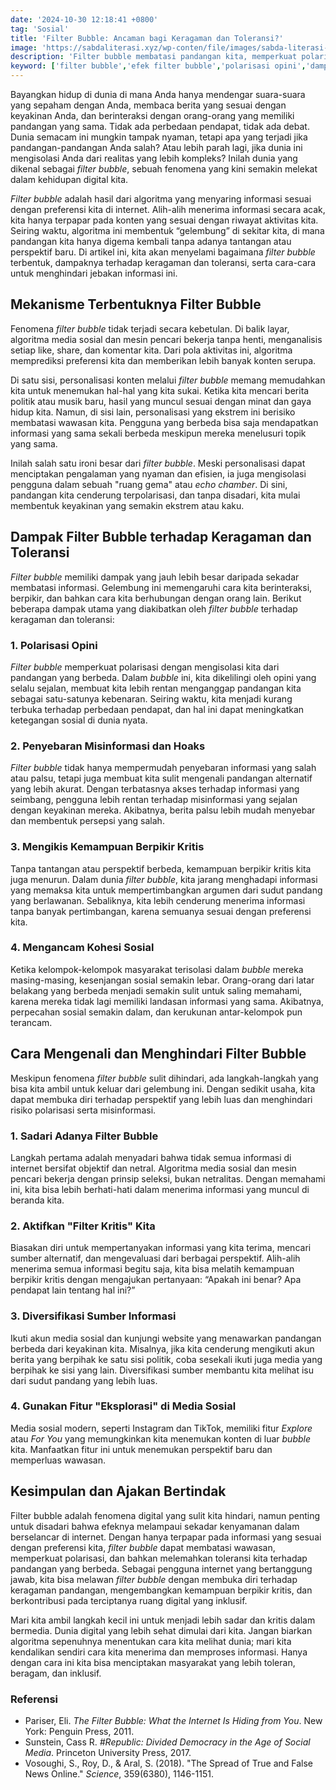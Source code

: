 ```yaml
---
date: '2024-10-30 12:18:41 +0800'
tag: 'Sosial'
title: 'Filter Bubble: Ancaman bagi Keragaman dan Toleransi?'
image: 'https://sabdaliterasi.xyz/wp-conten/file/images/sabda-literasi-filter-bubble-ancaman-bagi-keragaman-dan-toleransi.jpg'
description: 'Filter bubble membatasi pandangan kita, memperkuat polarisasi, dan melemahkan toleransi. Pelajari cara mengenali dan mengatasinya untuk hidup lebih inklusif.'
keyword: ['filter bubble','efek filter bubble','polarisasi opini','dampak sosial media','misinformasi','hoaks','algoritma media sosial','personalisasi konten','diversifikasi informasi','ruang gema','berpikir kritis','kohesi sosial']
---
```

<p>Bayangkan hidup di dunia di mana Anda hanya mendengar suara-suara yang sepaham dengan Anda, membaca berita yang sesuai dengan keyakinan Anda, dan berinteraksi dengan orang-orang yang memiliki pandangan yang sama. Tidak ada perbedaan pendapat, tidak ada debat. Dunia semacam ini mungkin tampak nyaman, tetapi apa yang terjadi jika pandangan-pandangan Anda salah? Atau lebih parah lagi, jika dunia ini mengisolasi Anda dari realitas yang lebih kompleks? Inilah dunia yang dikenal sebagai <em>filter bubble</em>, sebuah fenomena yang kini semakin melekat dalam kehidupan digital kita.</p><p><em>Filter bubble</em> adalah hasil dari algoritma yang menyaring informasi sesuai dengan preferensi kita di internet. Alih-alih menerima informasi secara acak, kita hanya terpapar pada konten yang sesuai dengan riwayat aktivitas kita. Seiring waktu, algoritma ini membentuk “gelembung” di sekitar kita, di mana pandangan kita hanya digema kembali tanpa adanya tantangan atau perspektif baru. Di artikel ini, kita akan menyelami bagaimana <em>filter bubble</em> terbentuk, dampaknya terhadap keragaman dan toleransi, serta cara-cara untuk menghindari jebakan informasi ini.</p><h2><strong>Mekanisme Terbentuknya Filter Bubble</strong></h2><p>Fenomena <em>filter bubble</em> tidak terjadi secara kebetulan. Di balik layar, algoritma media sosial dan mesin pencari bekerja tanpa henti, menganalisis setiap like, share, dan komentar kita. Dari pola aktivitas ini, algoritma memprediksi preferensi kita dan memberikan lebih banyak konten serupa.</p><p>Di satu sisi, personalisasi konten melalui <em>filter bubble</em> memang memudahkan kita untuk menemukan hal-hal yang kita sukai. Ketika kita mencari berita politik atau musik baru, hasil yang muncul sesuai dengan minat dan gaya hidup kita. Namun, di sisi lain, personalisasi yang ekstrem ini berisiko membatasi wawasan kita. Pengguna yang berbeda bisa saja mendapatkan informasi yang sama sekali berbeda meskipun mereka menelusuri topik yang sama.</p><p>Inilah salah satu ironi besar dari <em>filter bubble</em>. Meski personalisasi dapat menciptakan pengalaman yang nyaman dan efisien, ia juga mengisolasi pengguna dalam sebuah "ruang gema" atau <em>echo chamber</em>. Di sini, pandangan kita cenderung terpolarisasi, dan tanpa disadari, kita mulai membentuk keyakinan yang semakin ekstrem atau kaku.</p><h2><strong>Dampak Filter Bubble terhadap Keragaman dan Toleransi</strong></h2><p><em>Filter bubble</em> memiliki dampak yang jauh lebih besar daripada sekadar membatasi informasi. Gelembung ini memengaruhi cara kita berinteraksi, berpikir, dan bahkan cara kita berhubungan dengan orang lain. Berikut beberapa dampak utama yang diakibatkan oleh <em>filter bubble</em> terhadap keragaman dan toleransi:</p><h3><strong>1. Polarisasi Opini</strong></h3><p><em>Filter bubble</em> memperkuat polarisasi dengan mengisolasi kita dari pandangan yang berbeda. Dalam <em>bubble</em> ini, kita dikelilingi oleh opini yang selalu sejalan, membuat kita lebih rentan menganggap pandangan kita sebagai satu-satunya kebenaran. Seiring waktu, kita menjadi kurang terbuka terhadap perbedaan pendapat, dan hal ini dapat meningkatkan ketegangan sosial di dunia nyata.</p><h3><strong>2. Penyebaran Misinformasi dan Hoaks</strong></h3><p><em>Filter bubble</em> tidak hanya mempermudah penyebaran informasi yang salah atau palsu, tetapi juga membuat kita sulit mengenali pandangan alternatif yang lebih akurat. Dengan terbatasnya akses terhadap informasi yang seimbang, pengguna lebih rentan terhadap misinformasi yang sejalan dengan keyakinan mereka. Akibatnya, berita palsu lebih mudah menyebar dan membentuk persepsi yang salah.</p><h3><strong>3. Mengikis Kemampuan Berpikir Kritis</strong></h3><p>Tanpa tantangan atau perspektif berbeda, kemampuan berpikir kritis kita juga menurun. Dalam dunia <em>filter bubble</em>, kita jarang menghadapi informasi yang memaksa kita untuk mempertimbangkan argumen dari sudut pandang yang berlawanan. Sebaliknya, kita lebih cenderung menerima informasi tanpa banyak pertimbangan, karena semuanya sesuai dengan preferensi kita.</p><h3><strong>4. Mengancam Kohesi Sosial</strong></h3><p>Ketika kelompok-kelompok masyarakat terisolasi dalam <em>bubble</em> mereka masing-masing, kesenjangan sosial semakin lebar. Orang-orang dari latar belakang yang berbeda menjadi semakin sulit untuk saling memahami, karena mereka tidak lagi memiliki landasan informasi yang sama. Akibatnya, perpecahan sosial semakin dalam, dan kerukunan antar-kelompok pun terancam.</p><h2><strong>Cara Mengenali dan Menghindari Filter Bubble</strong></h2><p>Meskipun fenomena <em>filter bubble</em> sulit dihindari, ada langkah-langkah yang bisa kita ambil untuk keluar dari gelembung ini. Dengan sedikit usaha, kita dapat membuka diri terhadap perspektif yang lebih luas dan menghindari risiko polarisasi serta misinformasi.</p><h3><strong>1. Sadari Adanya Filter Bubble</strong></h3><p>Langkah pertama adalah menyadari bahwa tidak semua informasi di internet bersifat objektif dan netral. Algoritma media sosial dan mesin pencari bekerja dengan prinsip seleksi, bukan netralitas. Dengan memahami ini, kita bisa lebih berhati-hati dalam menerima informasi yang muncul di beranda kita.</p><h3><strong>2. Aktifkan "Filter Kritis" Kita</strong></h3><p>Biasakan diri untuk mempertanyakan informasi yang kita terima, mencari sumber alternatif, dan mengevaluasi dari berbagai perspektif. Alih-alih menerima semua informasi begitu saja, kita bisa melatih kemampuan berpikir kritis dengan mengajukan pertanyaan: “Apakah ini benar? Apa pendapat lain tentang hal ini?”</p><h3><strong>3. Diversifikasi Sumber Informasi</strong></h3><p>Ikuti akun media sosial dan kunjungi website yang menawarkan pandangan berbeda dari keyakinan kita. Misalnya, jika kita cenderung mengikuti akun berita yang berpihak ke satu sisi politik, coba sesekali ikuti juga media yang berpihak ke sisi yang lain. Diversifikasi sumber membantu kita melihat isu dari sudut pandang yang lebih luas.</p><h3><strong>4. Gunakan Fitur "Eksplorasi" di Media Sosial</strong></h3><p>Media sosial modern, seperti Instagram dan TikTok, memiliki fitur <em>Explore</em> atau <em>For You</em> yang memungkinkan kita menemukan konten di luar <em>bubble</em> kita. Manfaatkan fitur ini untuk menemukan perspektif baru dan memperluas wawasan.</p><h2><strong>Kesimpulan dan Ajakan Bertindak</strong></h2><p>Filter bubble adalah fenomena digital yang sulit kita hindari, namun penting untuk disadari bahwa efeknya melampaui sekadar kenyamanan dalam berselancar di internet. Dengan hanya terpapar pada informasi yang sesuai dengan preferensi kita, <em>filter bubble</em> dapat membatasi wawasan, memperkuat polarisasi, dan bahkan melemahkan toleransi kita terhadap pandangan yang berbeda. Sebagai pengguna internet yang bertanggung jawab, kita bisa melawan <em>filter bubble</em> dengan membuka diri terhadap keragaman pandangan, mengembangkan kemampuan berpikir kritis, dan berkontribusi pada terciptanya ruang digital yang inklusif.</p><p>Mari kita ambil langkah kecil ini untuk menjadi lebih sadar dan kritis dalam bermedia. Dunia digital yang lebih sehat dimulai dari kita. Jangan biarkan algoritma sepenuhnya menentukan cara kita melihat dunia; mari kita kendalikan sendiri cara kita menerima dan memproses informasi. Hanya dengan cara ini kita bisa menciptakan masyarakat yang lebih toleran, beragam, dan inklusif.</p><h3><strong>Referensi</strong></h3><ul><li>Pariser, Eli. <em>The Filter Bubble: What the Internet Is Hiding from You</em>. New York: Penguin Press, 2011.</li><li>Sunstein, Cass R. <em>#Republic: Divided Democracy in the Age of Social Media</em>. Princeton University Press, 2017.</li><li>Vosoughi, S., Roy, D., &amp; Aral, S. (2018). "The Spread of True and False News Online." <em>Science</em>, 359(6380), 1146-1151.</li></ul>